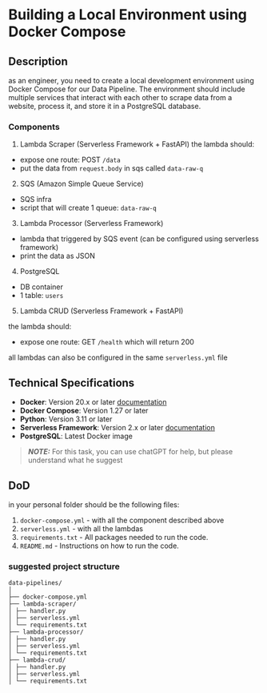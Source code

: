 # Building a Local Environment using Docker Compose

## Description

as an engineer, you need to create a local development environment using Docker Compose for our Data Pipeline. The environment should include multiple services that interact with each other to scrape data from a website, process it, and store it in a PostgreSQL database.

### Components

1. Lambda Scraper (Serverless Framework + FastAPI)
the lambda should:

  - expose one route: POST `/data`
  - put the data from `request.body` in sqs called `data-raw-q`

2. SQS (Amazon Simple Queue Service)

- SQS infra
- script that will create 1 queue: `data-raw-q`

3. Lambda Processor (Serverless Framework)

- lambda that triggered by SQS event (can be configured using serverless framework)
- print the data as JSON

4. PostgreSQL

- DB container
- 1 table: `users`

5. Lambda CRUD (Serverless Framework + FastAPI)

the lambda should:

- expose one route: GET `/health` which will return 200

all lambdas can also be configured in the same `serverless.yml` file


## Technical Specifications

- **Docker**: Version 20.x or later [documentation](https://www.docker.com/)
- **Docker Compose**: Version 1.27 or later 
- **Python**: Version 3.11 or later
- **Serverless Framework**: Version 2.x or later [documentation](https://www.serverless.com/framework/docs/getting-started)
- **PostgreSQL**: Latest Docker image

> **_NOTE:_**  For this task, you can use chatGPT for help, but please understand what he suggest

## DoD

in your personal folder should be the following files:

1. `docker-compose.yml` - with all the component described above
2. `serverless.yml`  - with all the lambdas
3. `requirements.txt` - All packages needed to run the code.
4. `README.md` - Instructions on how to run the code.

### suggested project structure

```
data-pipelines/
│
├── docker-compose.yml
├── lambda-scraper/
│ ├── handler.py
│ ├── serverless.yml
│ └── requirements.txt
├── lambda-processor/
│ ├── handler.py
│ ├── serverless.yml
│ └── requirements.txt
├── lambda-crud/
│ ├── handler.py
│ ├── serverless.yml
│ └── requirements.txt
```
